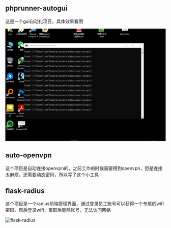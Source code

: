 ## phprunner-autogui

这是一个gui自动化项目，具体效果看图

![auto](img/autogui.gif)

## auto-openvpn

这个项目是自动连接openvpn的，之前工作的时候需要用到openvpn，但是连接太麻烦，还需要动态密码，所以写了这个小工具

## flask-radius

这个项目是一个radius前端管理界面，通过登录员工账号可以获得一个专属的wifi密码，然后登录wifi，离职后删除账号，无法访问网络

![flask-radius](img/flask-radius.gif)
